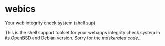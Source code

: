 # webics
Your web integrity check system (shell sup)

This is the shell support toolset for your webapps integrity check system in its OpenBSD and Debian version.
Sorry for the *maskerated code*..
